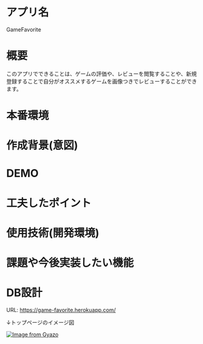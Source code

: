 # アプリ名
GameFavorite
# 概要
このアプリでできることは、ゲームの評価や、レビューを閲覧することや、新規登録することで自分がオススメするゲームを画像つきでレビューすることができます。
# 本番環境
# 作成背景(意図)
# DEMO
# 工夫したポイント
# 使用技術(開発環境)
# 課題や今後実装したい機能
# DB設計



















URL: https://game-favorite.herokuapp.com/

↓トップページのイメージ図

[![Image from Gyazo](https://i.gyazo.com/f8815f398c201c8b512dbd7f8411daa7.png)](https://gyazo.com/f8815f398c201c8b512dbd7f8411daa7)

